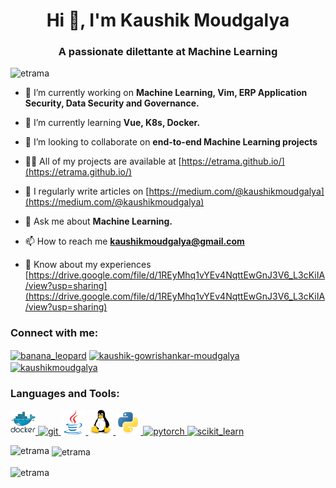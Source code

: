 <h1 align="center">Hi 👋, I'm Kaushik Moudgalya</h1>
<h3 align="center">A passionate dilettante at Machine Learning</h3>

<p align="left"> <img src="https://komarev.com/ghpvc/?username=etrama&label=Profile%20views&color=0e75b6&style=flat" alt="etrama" /> </p>

- 🔭 I’m currently working on **Machine Learning, Vim, ERP Application Security, Data Security and Governance.**

- 🌱 I’m currently learning **Vue, K8s, Docker.**

- 👯 I’m looking to collaborate on **end-to-end Machine Learning projects**

- 👨‍💻 All of my projects are available at [https://etrama.github.io/](https://etrama.github.io/)

- 📝 I regularly write articles on [https://medium.com/@kaushikmoudgalya](https://medium.com/@kaushikmoudgalya)

- 💬 Ask me about **Machine Learning.**

- 📫 How to reach me **kaushikmoudgalya@gmail.com**

- 📄 Know about my experiences [https://drive.google.com/file/d/1REyMhq1vYEv4NqttEwGnJ3V6_L3cKiIA/view?usp=sharing](https://drive.google.com/file/d/1REyMhq1vYEv4NqttEwGnJ3V6_L3cKiIA/view?usp=sharing)

<h3 align="left">Connect with me:</h3>
<p align="left">
<a href="https://twitter.com/banana_leopard" target="blank"><img align="center" src="https://cdn.jsdelivr.net/npm/simple-icons@3.0.1/icons/twitter.svg" alt="banana_leopard" height="30" width="40" /></a>
<a href="https://linkedin.com/in/kaushik-gowrishankar-moudgalya" target="blank"><img align="center" src="https://cdn.jsdelivr.net/npm/simple-icons@3.0.1/icons/linkedin.svg" alt="kaushik-gowrishankar-moudgalya" height="30" width="40" /></a>
<a href="https://medium.com/kaushikmoudgalya" target="blank"><img align="center" src="https://cdn.jsdelivr.net/npm/simple-icons@3.0.1/icons/medium.svg" alt="kaushikmoudgalya" height="30" width="40" /></a>
</p>

<h3 align="left">Languages and Tools:</h3>
<p align="left"> <a href="https://www.docker.com/" target="_blank"> <img src="https://raw.githubusercontent.com/devicons/devicon/master/icons/docker/docker-original-wordmark.svg" alt="docker" width="40" height="40"/> </a> <a href="https://git-scm.com/" target="_blank"> <img src="https://www.vectorlogo.zone/logos/git-scm/git-scm-icon.svg" alt="git" width="40" height="40"/> </a> <a href="https://www.java.com" target="_blank"> <img src="https://raw.githubusercontent.com/devicons/devicon/master/icons/java/java-original.svg" alt="java" width="40" height="40"/> </a> <a href="https://www.linux.org/" target="_blank"> <img src="https://raw.githubusercontent.com/devicons/devicon/master/icons/linux/linux-original.svg" alt="linux" width="40" height="40"/> </a> <a href="https://www.python.org" target="_blank"> <img src="https://raw.githubusercontent.com/devicons/devicon/master/icons/python/python-original.svg" alt="python" width="40" height="40"/> </a> <a href="https://pytorch.org/" target="_blank"> <img src="https://www.vectorlogo.zone/logos/pytorch/pytorch-icon.svg" alt="pytorch" width="40" height="40"/> </a> <a href="https://scikit-learn.org/" target="_blank"> <img src="https://upload.wikimedia.org/wikipedia/commons/0/05/Scikit_learn_logo_small.svg" alt="scikit_learn" width="40" height="40"/> </a> </p>

<p><img align="left" src="https://github-readme-stats.vercel.app/api/top-langs?username=etrama&show_icons=true&locale=en&layout=compact" alt="etrama" /></p>

<p>&nbsp;<img align="center" src="https://github-readme-stats.vercel.app/api?username=etrama&show_icons=true&locale=en" alt="etrama" /></p>

<p><img align="center" src="https://github-readme-streak-stats.herokuapp.com/?user=etrama&" alt="etrama" /></p>
